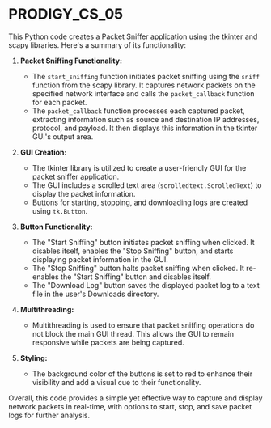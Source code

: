 # PRODIGY_CS_05
This Python code creates a Packet Sniffer application using the tkinter and scapy libraries. Here's a summary of its functionality:

1. **Packet Sniffing Functionality:**
   - The `start_sniffing` function initiates packet sniffing using the `sniff` function from the scapy library. It captures network packets on the specified network interface and calls the `packet_callback` function for each packet.
   - The `packet_callback` function processes each captured packet, extracting information such as source and destination IP addresses, protocol, and payload. It then displays this information in the tkinter GUI's output area.

2. **GUI Creation:**
   - The tkinter library is utilized to create a user-friendly GUI for the packet sniffer application.
   - The GUI includes a scrolled text area (`scrolledtext.ScrolledText`) to display the packet information.
   - Buttons for starting, stopping, and downloading logs are created using `tk.Button`.

3. **Button Functionality:**
   - The "Start Sniffing" button initiates packet sniffing when clicked. It disables itself, enables the "Stop Sniffing" button, and starts displaying packet information in the GUI.
   - The "Stop Sniffing" button halts packet sniffing when clicked. It re-enables the "Start Sniffing" button and disables itself.
   - The "Download Log" button saves the displayed packet log to a text file in the user's Downloads directory.

4. **Multithreading:**
   - Multithreading is used to ensure that packet sniffing operations do not block the main GUI thread. This allows the GUI to remain responsive while packets are being captured.

5. **Styling:**
   - The background color of the buttons is set to red to enhance their visibility and add a visual cue to their functionality.

Overall, this code provides a simple yet effective way to capture and display network packets in real-time, with options to start, stop, and save packet logs for further analysis.
